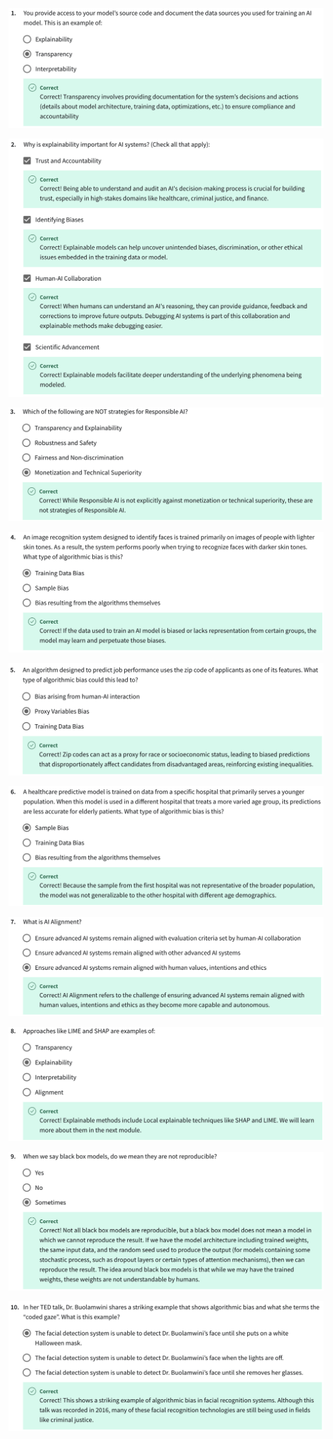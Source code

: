 

![](../imgs_quizzes/c1m1q1.png)

![](../imgs_quizzes/c1m1q2.png)

![](../imgs_quizzes/c1m1q3.png)

![](../imgs_quizzes/c1m1q4.png)

![](../imgs_quizzes/c1m1q5.png)

![](../imgs_quizzes/c1m1q6.png)

![](../imgs_quizzes/c1m1q7.png)

![](../imgs_quizzes/c1m1q8.png)

![](../imgs_quizzes/c1m1q9.png)

![](../imgs_quizzes/c1m1q10.png)